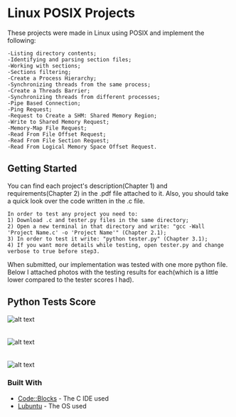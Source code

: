 # Linux POSIX Projects
These projects were made in Linux using POSIX and implement the following:
```
-Listing directory contents;
-Identifying and parsing section files;
-Working with sections;
-Sections filtering;
-Create a Process Hierarchy;
-Synchronizing threads from the same process;
-Create a Threads Barrier;
-Synchronizing threads from different processes;
-Pipe Based Connection;
-Ping Request;
-Request to Create a SHM: Shared Memory Region;
-Write to Shared Memory Request;
-Memory-Map File Request;
-Read From File Offset Request;
-Read From File Section Request;
-Read From Logical Memory Space Offset Request.
```

## Getting Started
You can find each project's description(Chapter 1) and requirements(Chapter 2) in the .pdf file attached to it. Also, you should take a quick look over the code written in the .c file.
```
In order to test any project you need to:
1) Download .c and tester.py files in the same directory;
2) Open a new terminal in that directory and write: "gcc -Wall 'Project Name.c' -o 'Project Name'" (Chapter 2.1);
3) In order to test it write: "python tester.py" (Chapter 3.1);
4) If you want more details while testing, open tester.py and change verbose to true before step3.
```
When submitted, our implementation was tested with one more python file. Below I attached photos with the testing results for each(which is a little lower compared to the tester scores I had).

## Python Tests Score
![alt text](https://github.com/DanutGavrus/Photos/blob/master/1.%20File%20System%20Module.png)<br/><br/><br/>
![alt text](https://github.com/DanutGavrus/Photos/blob/master/2.%20Inter-Process%20Communication.png)<br/><br/><br/>
![alt text](https://github.com/DanutGavrus/Photos/blob/master/3.%20File%20System%20Module.png)

### Built With
* [Code::Blocks](http://www.codeblocks.org/) - The C IDE used
* [Lubuntu](https://lubuntu.net/) - The OS used